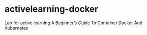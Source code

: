 # activelearning-docker
Lab for active learning A Beginner’s Guide To Container Docker And Kubernetes
